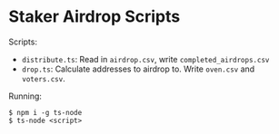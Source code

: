 # Staker Airdrop Scripts

Scripts:
- `distribute.ts`: Read in `airdrop.csv`, write `completed_airdrops.csv`
- `drop.ts`: Calculate addresses to airdrop to. Write `oven.csv` and `voters.csv`.

Running:
```
$ npm i -g ts-node
$ ts-node <script>
```

